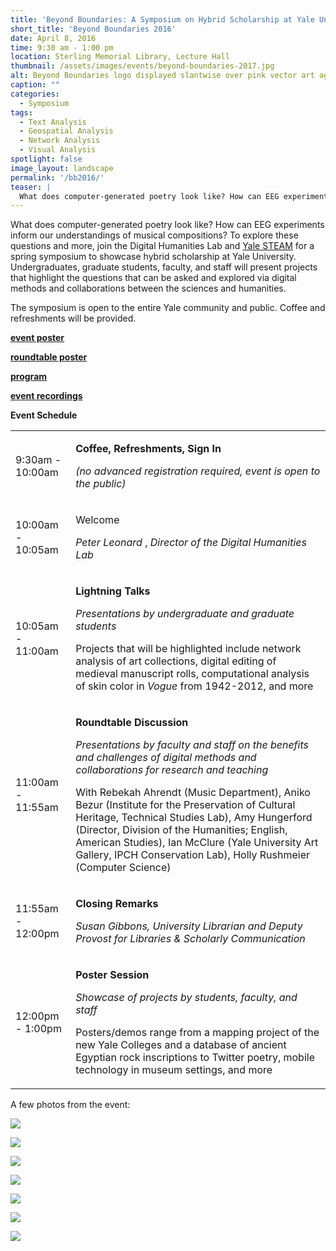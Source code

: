 ```yaml
---
title: 'Beyond Boundaries: A Symposium on Hybrid Scholarship at Yale University'
short_title: 'Beyond Boundaries 2016'
date: April 8, 2016
time: 9:30 am - 1:00 pm
location: Sterling Memorial Library, Lecture Hall
thumbnail: /assets/images/events/beyond-boundaries-2017.jpg
alt: Beyond Boundaries logo displayed slantwise over pink vector art against midnight blue background.
caption: ""
categories: 
  - Symposium
tags:
  - Text Analysis
  - Geospatial Analysis
  - Network Analysis
  - Visual Analysis
spotlight: false 
image_layout: landscape
permalink: '/bb2016/'
teaser: |
  What does computer-generated poetry look like? How can EEG experiments inform our understandings of musical compositions?
---
```

What does computer-generated poetry look like? How can EEG experiments inform our understandings of musical compositions? To explore these questions and more, join the Digital Humanities Lab and <a href='http://steamwith.us/YaleSTEAM.html' target='_blank'>Yale STEAM</a> for a spring symposium to showcase hybrid scholarship at Yale University. Undergraduates, graduate students, faculty, and staff will present projects that highlight the questions that can be asked and explored via digital methods and collaborations between the sciences and humanities.
   
The symposium is open to the entire Yale community and public. Coffee and refreshments will be provided.
   
<a href='http://web.library.yale.edu/sites/default/files/images/BB-concepts-poster.jpg' target='_blank'>**event poster**</a>  

<a href='http://web.library.yale.edu/sites/default/files/images/2016-04-08-BB-tabloid-poster2.jpg' target='_blank'>**roundtable poster**</a>  

<a href='https://issuu.com/mongmedia/docs/2016-04-08-symposium-program' target='_blank'>**program**</a>  

<a href='https://www.youtube.com/watch?v=LDbomoUsnio&amp;index=1&amp;list=PLqHnHG5X2PXBr9IaxqS5PkgegtLExZ4Lm' target='_blank'>**event recordings**</a>
   
**Event Schedule**
   
<table>
  <tbody>
    <tr>
      <td>
      9:30am - 10:00am
      </td>
      <td>
      <p>
        <b>Coffee, Refreshments, Sign In</b>
      </p>
      <p>
        <em>
        (no advanced registration required, event is open to the public)
        </em>
      </p>
      </td>
    </tr>
    <tr>
      <td>
      10:00am - 10:05am
      </td>
      <td>
        <p>
        Welcome
        </p>
        <p>
          <em>
           Peter Leonard
          </em>
          ,
          <em>
          Director of the Digital Humanities Lab
          </em>
        </p>
      </td>
    </tr>
      <tr>
        <td>
        10:05am - 11:00am
        </td>
        <td>
          <p>
            <b>Lightning Talks</b>
          </p>
          <p>
            <em>
            Presentations by undergraduate and graduate students
            </em>
          </p>
          <p>
          Projects that will be highlighted include network analysis of art collections, digital editing of medieval manuscript rolls, computational analysis of skin color in
            <em>
            Vogue
            </em>
            from 1942-2012, and more
          </p>
        </td>
      </tr>
      <tr>
        <td>
        11:00am - 11:55am
        </td>
        <td>
          <p>
            <b>Roundtable Discussion</b>
          </p>
          <p>
            <em>
            Presentations by faculty and staff
            </em>
            <em>
            on the benefits and challenges of digital methods and collaborations for research and teaching
            </em>
          </p>
          <p>
          With Rebekah Ahrendt (Music Department), Aniko Bezur (Institute for the Preservation of Cultural Heritage, Technical Studies Lab), Amy Hungerford (Director, Division of the Humanities; English, American Studies), Ian McClure (Yale University Art Gallery, IPCH Conservation Lab), Holly Rushmeier (Computer Science)
         </p>
        </td>
      </tr>
      <tr>
        <td>
        11:55am - 12:00pm
        </td>
        <td>
          <p>
            <b>Closing Remarks</b>
          </p>
          <p>
            <em>
            Susan Gibbons,
            </em>
            <em>
            University Librarian and Deputy Provost for Libraries &amp; Scholarly Communication
            </em>
          </p>
        </td>
      </tr>
      <tr>
        <td>
        12:00pm - 1:00pm
        </td>
        <td>
          <p>
            <b>Poster Session</b>
          </p>
          <p>
            <em>
            Showcase of projects by students, faculty, and staff
            </em>
          </p>
          <p>
          Posters/demos range from a mapping project of the new Yale Colleges and a database of ancient Egyptian rock inscriptions to Twitter poetry, mobile technology in museum settings, and more
        </p>
      </td>
     </tr>
  </tbody>
</table>

       
A few photos from the event:

[<img src="http://web.library.yale.edu/sites/default/files/resize/images/Valencia2-300x200.jpg" alt: Event speaker talking from behind podium./>](http://web.library.yale.edu/sites/default/files/images/Valencia2.jpg)

[<img src="http://web.library.yale.edu/sites/default/files/resize/images/Acevedo-300x200.jpg" alt: Event speaker talking from behind podium. />](http://web.library.yale.edu/sites/default/files/images/Acevedo.jpg)

[<img src="http://web.library.yale.edu/sites/default/files/resize/images/Roundtable-300x200.jpg" alt: Six roundtable speakers demonstrate a Powerpoint at the front of event space./>](http://web.library.yale.edu/sites/default/files/images/Roundtable.jpg)

[<img src="http://web.library.yale.edu/sites/default/files/resize/images/Pellegrini3-300x200.jpg" alt: Event attendees listen to presentation in front of student-made poster./>](http://web.library.yale.edu/sites/default/files/images/Pellegrini3.jpg)

[<img src="http://web.library.yale.edu/sites/default/files/resize/images/Krewson2-300x200.jpg" alt: Event attendees observe software demosntration on laptop./>](http://web.library.yale.edu/sites/default/files/images/Krewson2.jpg)

[<img src="http://web.library.yale.edu/sites/default/files/resize/images/Marina-300x200.jpg" alt: Event attendees listen to speaker seated in rows./>](http://web.library.yale.edu/sites/default/files/images/Marina.jpg)

[<img src="http://web.library.yale.edu/sites/default/files/resize/images/Nate%202-300x200.jpg" alt: Student demonstrates printed map to three event attendees. />](http://web.library.yale.edu/sites/default/files/images/Nate%202.jpg)